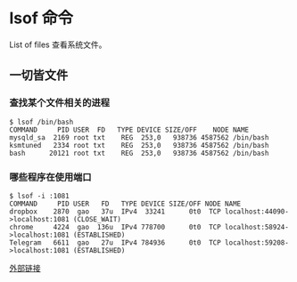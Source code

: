 # lsof 命令

List of files 查看系统文件。

## 一切皆文件

### 查找某个文件相关的进程
```
$ lsof /bin/bash
COMMAND     PID USER  FD   TYPE DEVICE SIZE/OFF    NODE NAME
mysqld_sa  2169 root txt    REG  253,0   938736 4587562 /bin/bash
ksmtuned   2334 root txt    REG  253,0   938736 4587562 /bin/bash
bash      20121 root txt    REG  253,0   938736 4587562 /bin/bash
```

### 哪些程序在使用端口
```
$ lsof -i :1081
COMMAND     PID USER   FD   TYPE DEVICE SIZE/OFF NODE NAME
dropbox    2870  gao   37u  IPv4  33241      0t0  TCP localhost:44090->localhost:1081 (CLOSE_WAIT)
chrome     4224  gao  136u  IPv4 778700      0t0  TCP localhost:58924->localhost:1081 (ESTABLISHED)
Telegram   6611  gao   27u  IPv4 784936      0t0  TCP localhost:59208->localhost:1081 (ESTABLISHED)
```

[外部链接](http://linuxtools-rst.readthedocs.io/zh_CN/latest/tool/lsof.html)